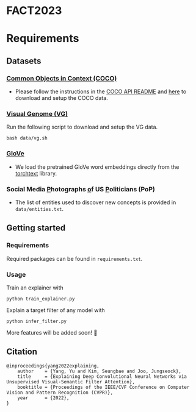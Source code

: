 # FACT2023

# Requirements

## Datasets
### [Common Objects in Context (COCO)](https://cocodataset.org/#home) 

- Please follow the instructions in the 
[COCO API README](https://github.com/cocodataset/cocoapi) and 
[here](data/README.md) to download and setup the COCO data.

### [Visual Genome (VG)](https://visualgenome.org/)

Run the following script to download and setup the VG data.

```commandline
bash data/vg.sh
```

### [GloVe](https://nlp.stanford.edu/projects/glove/)

- We load the pretrained GloVe word embeddings directly from the 
[torchtext](https://torchtext.readthedocs.io/en/latest/vocab.html#glove) library.

### Social Media <u>P</u>hotographs <u>o</u>f US <u>P</u>oliticians (PoP)

- The list of entities used to discover new concepts is provided in `data/entities.txt`.

## Getting started 

### Requirements

Required packages can be found in `requirements.txt`.

### Usage

Train an explainer with

```commandline
python train_explainer.py
```

Explain a target filter of any model with

```commandline
python infer_filter.py
```

More features will be added soon! 🍻

## Citation
```
@inproceedings{yang2022explaining,
    author    = {Yang, Yu and Kim, Seungbae and Joo, Jungseock},
    title     = {Explaining Deep Convolutional Neural Networks via Unsupervised Visual-Semantic Filter Attention},
    booktitle = {Proceedings of the IEEE/CVF Conference on Computer Vision and Pattern Recognition (CVPR)},
    year      = {2022},
}
```
